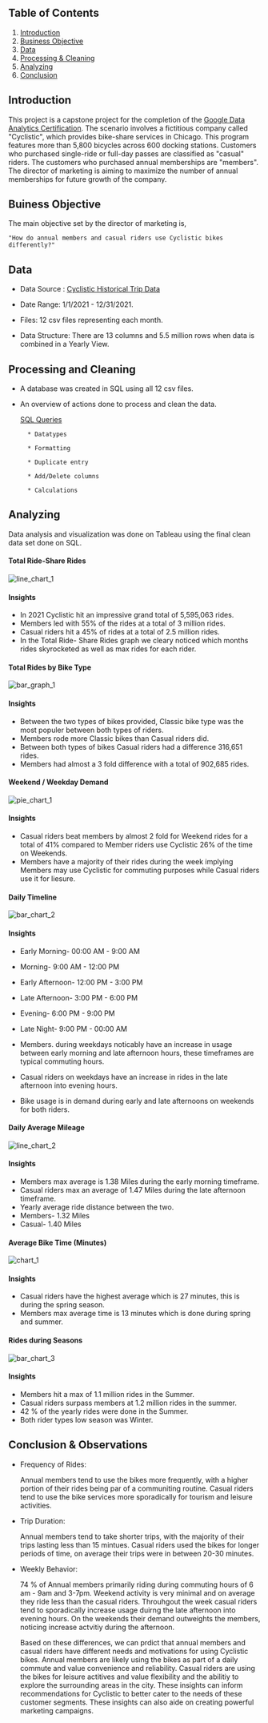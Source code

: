 ## Table of Contents

1. [Introduction](README.md#introduction)
2. [Business Objective](README.md#businessobjective)
3. [Data](README.md#Data)
4. [Processing & Cleaning](README.md#processing-and-cleaning)
5. [Analyzing](README.md#analyzing)
6. [Conclusion](README.md#conclusion)


## Introduction 

  This project is a capstone project for the completion of the [Google Data Analytics Certification](https://www.coursera.org/account/accomplishments/professional-cert/AHR8TAZNRZGJ). The scenario involves a fictitious company called "Cyclistic", which provides bike-share services in Chicago. This program features more than 5,800 bicycles across 600 docking stations. Customers who purchased single-ride or full-day passes are classified as "casual" riders. The customers who purchased annual memberships are "members". The director of marketing is aiming to maximize the number of annual memberships for future growth of the company. 
  
## Buiness Objective 

  The main objective set by the director of marketing is, 
  
    "How do annual members and casual riders use Cyclistic bikes differently?"

## Data

* Data Source : [Cyclistic Historical Trip Data](https://divvy-tripdata.s3.amazonaws.com/index.html)

* Date Range: 1/1/2021 - 12/31/2021. 

* Files: 12 csv files representing each month.

* Data Structure: There are 13 columns and 5.5 million rows when data is combined in a Yearly View. 


## Processing and Cleaning

* A database was created in SQL using all 12 csv files.
* An overview of actions done to process and clean the data. 

     [SQL Queries](https://github.com/Louismarriola/Data-Portfolio/commit/83c04905d90ebc79a944abaadeef0d0c53b7c1a3)
       
        * Datatypes

        * Formatting        
  
        * Duplicate entry 
        
        * Add/Delete columns 
        
        * Calculations

## Analyzing
 
 Data analysis and visualization was done on Tableau using the final clean data set done on SQL. 
  
 #### **Total Ride-Share Rides**
  
  ![line_chart_1](https://github.com/Louismarriola/Data-Portfolio/blob/6e6b9e20e91ffb941ad61f573e5bdf8e24319d04/Cyclistic%20Viz/Total%20Count.png) 
 
  #### **Insights** 
 * In 2021 Cyclistic hit an impressive grand total of 5,595,063 rides. 
 * Members led with 55% of the rides at a total of 3 million rides. 
 * Casual riders hit a 45% of rides at a total of 2.5 million rides.
 * In the Total Ride- Share Rides graph we cleary noticed which months rides skyrocketed as well as max rides for each rider.
 
 
 #### **Total Rides by Bike Type**
  
  ![bar_graph_1](https://github.com/Louismarriola/Data-Portfolio/blob/6e6b9e20e91ffb941ad61f573e5bdf8e24319d04/Cyclistic%20Viz/Bike%20Type.png) 
  
  #### **Insights** 
  * Between the two types of bikes provided, Classic bike type was the most populer between both types of riders. 
  * Members rode more Classic bikes than Casual riders did.
  * Between both types of bikes Casual riders had a difference 316,651 rides. 
  * Members had almost a 3 fold difference with a total of 902,685 rides.

 #### **Weekend / Weekday Demand**

![pie_chart_1](https://github.com/Louismarriola/Data-Portfolio/blob/6e6b9e20e91ffb941ad61f573e5bdf8e24319d04/Cyclistic%20Viz/Weekday%3Aend.png) 

#### **Insights** 
* Casual riders beat members by almost 2 fold for Weekend rides for a total of 41% compared to Member riders use Cyclistic 26% of the time on Weekends. 
* Members have a majority of their rides during the week implying Members may use Cyclistic for commuting purposes while Casual riders use it for liesure. 

#### **Daily Timeline**

![bar_chart_2](https://github.com/Louismarriola/Data-Portfolio/blob/6e6b9e20e91ffb941ad61f573e5bdf8e24319d04/Cyclistic%20Viz/Time%20of%20Day.png) 

#### **Insights**

* Early Morning-     00:00 AM - 9:00 AM                      
* Morning-            9:00 AM - 12:00 PM 
* Early Afternoon-   12:00 PM - 3:00 PM
* Late Afternoon-     3:00 PM - 6:00 PM 
* Evening-            6:00 PM - 9:00 PM
* Late Night-         9:00 PM - 00:00 AM 

* Members. during weekdays noticably have an increase in usage between early morning and late afternoon hours, these timeframes are typical commuting hours. 
* Casual riders on weekdays have an increase in rides in the late afternoon into evening hours. 
* Bike usage is in demand during early and late afternoons on weekends for both riders.


 #### **Daily Average Mileage**
  
![line_chart_2](https://github.com/Louismarriola/Data-Portfolio/blob/6e6b9e20e91ffb941ad61f573e5bdf8e24319d04/Cyclistic%20Viz/Avg%20Distance.png) 

#### **Insights**
* Members max average is 1.38 Miles during the early morning timeframe.
* Casual riders max an average of 1.47 Miles during the late afternoon timeframe.
* Yearly average ride distance between the two.
* Members- 1.32 Miles
* Casual- 1.40 Miles


 #### **Average Bike Time (Minutes)**

![chart_1](https://github.com/Louismarriola/Data-Portfolio/blob/6e6b9e20e91ffb941ad61f573e5bdf8e24319d04/Cyclistic%20Viz/Avg%20Minutes.png) 

#### **Insights**
* Casual riders have the highest average which is 27 minutes, this is during the spring season. 
* Members max average time is 13 minutes which is done during spring and summer. 


 #### **Rides during Seasons**

![bar_chart_3](https://github.com/Louismarriola/Data-Portfolio/blob/6e6b9e20e91ffb941ad61f573e5bdf8e24319d04/Cyclistic%20Viz/Seasons.png) 

#### **Insights**
* Members hit a max of 1.1 million rides in the Summer.
* Casual riders surpass members at 1.2 million rides in the summer.
* 42 % of the yearly rides were done in the Summer.
* Both rider types low season was Winter.

## Conclusion & Observations

* Frequency of Rides: 

    Annual members tend to use the bikes more frequently, with a higher portion of their rides being par of a communiting routine. Casual riders tend to use the bike services more sporadically for tourism and leisure activities. 

* Trip Duration:

    Annual members tend to take shorter trips, with the majority of their trips lasting less than 15 mintues. Casual riders used the bikes for longer periods of time, on average their trips were in between 20-30 minutes.
 
* Weekly Behavior:

    74 % of Annual members primarily riding during commuting hours of 6 am - 9am and 3-7pm. Weekend activity is very minimal and on average they ride less than the casual riders. Throuhgout the week casual riders tend to sporadically increase usage duirng the late afternoon into evening hours. On the weekends their demand outweights the members, noticing increase actvitiy during the afternoon.
    
  Based on these differences, we can prdict that annual members and casual riders have different needs and motivations for using Cyclistic bikes. Annual members are likely using the bikes as part of a daily commute and value convenience and reliability. Casual riders are using the bikes for leisure actitives and value flexibility and the abilitiy to explore the surrounding areas in the city. These insights can inform recommendations for Cyclistic to better cater to the needs of these customer segments. These insights can also aide on creating powerful marketing campaigns.  

